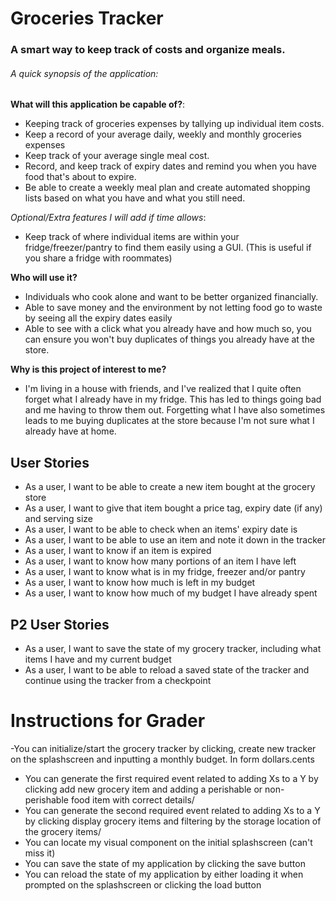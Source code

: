 # Groceries Tracker

### A smart way to keep track of costs and organize meals.

###### A quick synopsis of the application:
    



**What will this application be capable of?**:
- Keeping track of groceries expenses by tallying up individual item costs.
- Keep a record of your average daily, weekly and monthly groceries expenses
- Keep track of your average single meal cost.
- Record, and keep track of expiry dates and remind you when you have food that's about to expire.
- Be able to create a weekly meal plan and create automated shopping lists based on what you have and what you still need.

*Optional/Extra features I will add if time allows*:
- Keep track of where individual items are within your fridge/freezer/pantry to find them easily using a GUI.
  (This is useful if you share a fridge with roommates)

**Who will use it?**
- Individuals who cook alone and want to be better organized financially. 
- Able to save money and the environment by not letting food go to waste by seeing all the expiry dates easily
- Able to see with a click what you already have and how much so, you can ensure you won't buy duplicates of things you already have at the store. 


**Why is this project of interest to me?**
- I'm living in a house with friends, and I've realized that I quite often forget what I already have in my fridge. 
This has led to things going bad and me having to throw them out. Forgetting what I have also sometimes leads to me buying duplicates at the store because I'm not sure what I already have at home.


## User Stories
- As a user, I want to be able to create a new item bought at the grocery store
- As a user, I want to give that item bought a price tag, expiry date (if any) and serving size
- As a user, I want to be able to check when an items' expiry date is
- As a user, I want to be able to use an item and note it down in the tracker
- As a user, I want to know if an item is expired
- As a user, I want to know how many portions of an item I have left
- As a user, I want to know what is in my fridge, freezer and/or pantry
- As a user, I want to know how much is left in my budget
- As a user, I want to know how much of my budget I have already spent

## P2 User Stories
- As a user, I want to save the state of my grocery tracker, including what items I have and my current budget
- As a user, I want to be able to reload a saved state of the tracker and continue using the tracker from a checkpoint

# Instructions for Grader

-You can initialize/start the grocery tracker by clicking, create new tracker on the splashscreen and inputting a monthly budget. In form dollars.cents

- You can generate the first required event related to adding Xs to a Y by clicking add new grocery item and adding a perishable or non-perishable food item with correct details/
- You can generate the second required event related to adding Xs to a Y by clicking display grocery items and filtering by the storage location of the grocery items/
- You can locate my visual component on the initial splashscreen (can't miss it)
- You can save the state of my application by clicking the save button
- You can reload the state of my application by either loading it when prompted on the splashscreen or clicking the load button